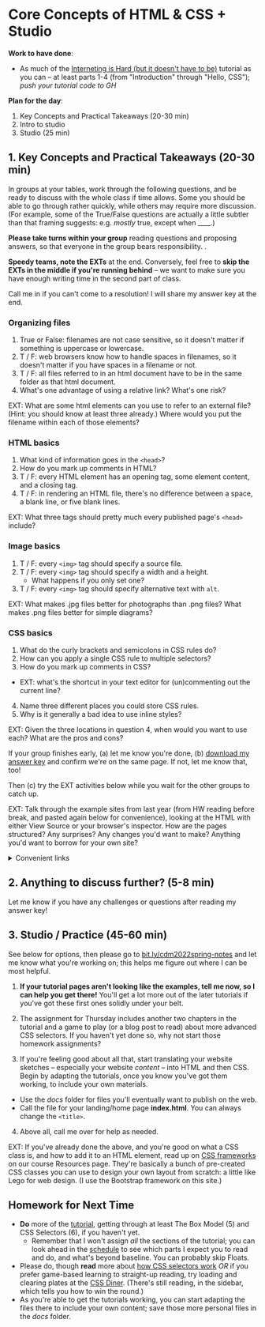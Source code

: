 
# Core Concepts of HTML & CSS + Studio

**Work to have done**:
* As much of the [Interneting is Hard (but it doesn't have to be)](https://internetingishard.com/html-and-css/) tutorial as you can – at least parts 1-4 (from "Introduction" through "Hello, CSS"); _push your tutorial code to GH_

**Plan for the day**:

1. Key Concepts and Practical Takeaways (20-30 min)
2. Intro to studio
3. Studio (25 min)

## 1. Key Concepts and Practical Takeaways (20-30 min) <!-- so for a 1:00 start, aim to be done by 3:25 -->

In groups at your tables, work through the following questions, and be ready to discuss with the whole class if time allows. Some you should be able to go through rather quickly, while others may require more discussion. (For example, some of the True/False questions are actually a little subtler than that framing suggests: e.g. *mostly* true, except when ____.)

<div class="alert alert-success">
<strong>Please take turns within your group</strong> reading questions and proposing answers, so that everyone in the group bears responsibility. <!--Also, to help me keep track of where everyone's up to, <strong>please take notes in the <a href="http://bit.ly/cdm2022spring-notes">shared google doc</a></strong> -->.
</div>

**Speedy teams, note the EXTs** at the end. Conversely, feel free to **skip the EXTs in the middle if you're running behind** – we want to make sure you have enough writing time in the second part of class.

Call me in if you can't come to a resolution! I will share my answer key at the end.

<!-- <div class="alert alert-warning">
To get async credit for this portion of the class, please answer these questions in your own space (i.e. not in the gdoc) and send your answers my way.

You'll also want to do the generative exercise a bit further down!
</div> -->


### Organizing files

1. True or False: filenames are not case sensitive, so it doesn't matter if something is uppercase or lowercase.
2. T / F: web browsers know how to handle spaces in filenames, so it doesn't matter if you have spaces in a filename or not.
3. T / F: all files referred to in an html document have to be in the same folder as that html document.
4. What's one advantage of using a relative link? <!-- easier to change folder names / servers --> What's one risk? <!-- link could break, especially if you shift folder nesting levels -->

EXT: What are some html elements can you use to refer to an external file? (Hint: you should know at least three already.) Where would you put the filename within each of those elements? <!-- <a href="">, <img src="">, <link href=""> -->


### HTML basics
1. What kind of information goes in the `<head>`?
2. How do you mark up comments in HTML?
3. T / F: every HTML element has an opening tag, some element content, and a closing tag.
4. T / F: in rendering an HTML file, there's no difference between a space, a blank line, or five blank lines.

EXT: What three tags should pretty much every published page's `<head>` include? <!-- <title>, <meta charset='UTF-8'/> (or whatever actual charset makes sense), <link rel="stylesheet"> -->

### Image basics
1. T / F: every `<img>` tag should specify a source file.
2. T / F: every `<img>` tag should specify a width and a height.
    - What happens if you only set one?
3. T / F: every `<img>` tag should specify alternative text with `alt`.

EXT: What makes .jpg files better for photographs than .png files? What makes .png files better for simple diagrams?

### CSS basics
1. What do the curly brackets and semicolons in CSS rules do?
2. How can you apply a single CSS rule to multiple selectors?  
3. How do you mark up comments in CSS?
  - EXT: what's the shortcut in your text editor for (un)commenting out the current line?
4. Name three different places you could store CSS rules. <!-- external stylesheet, page-specific <style> in the <head>, inline style in the attributes of an html element -->
5. Why is it generally a bad idea to use inline styles?

EXT: Given the three locations in question 4, when would you want to use each? What are the pros and cons?


<!-- 6. What happens if you have apply two CSS rules to the same HTML selector, but with different values? <!-- FROM LAST TIME: cut this question! Or at least save it until after they've read the CSS selectors tutorial. Why is this even here? -->



<div class="alert alert-info">
<p>If your group finishes early, (a) let me know you're done, (b) <a href="../uploads/lesson-17--web--answer-key.docx">download my answer key</a> and confirm we're on the same page. If not, let me know that, too!</p>

<p>Then (c) try the EXT activities below while you wait for the other groups to catch up.</p>
</div>



<!-- EXT 1: Flip through these <a href="http://designbeep.com/2012/05/17/33-great-examples-of-web-design-sketches/">example web-design sketches</a>. What design patterns do you notice? What drawing conventions? -->


EXT: Talk through the example sites from last year (from HW reading before break, and pasted again below for convenience), looking at the HTML with either View Source or your browser's inspector. How are the pages structured? Any surprises? Any changes you'd want to make? Anything you'd want to borrow for your own site?
<details><summary>Convenient links</summary>
<ul><li> <a href="https://fatemaquaid987.github.io/website/index.html">Fatema Quaid</a>, by Fatema Quaid</li>
<li><a href="https://cmgo412.github.io/website-portfolio-2021spring/">Hi, I'm Caela</a>, by Caela Go</li>
<li><a href="https://cap-alt-delete.github.io/website-portfolio-2021spring/">Loose Leaf</a>, by Lynn Priestley</li>
<li><a href="https://shreyababu.github.io/website-portfolio-2020fall">The Rwandan Genocide: 100 Days of Silence</a>, by Shreya Babu</li>
</ul>
</details>

## 2. Anything to discuss further? (5-8 min) <!-- for a 1:00 start, you have to move on no later than 1:35. So aim to start discussion no later than 1:20... 1:15 would be better -->

Let me know if you have any challenges or questions after reading my answer key!


## 3. Studio / Practice (45-60 min) <!-- for a 1:00 start, you have to get here by 1:25, ending by 3:35 -->

<div class="alert alert-success">See below for options, then please go to <a href="https://bit.ly/cdm2022spring-notes#heading=h.hiw73w6fl2zt">bit.ly/cdm2022spring-notes</a> and let me know what you're working on; this helps me figure out where I can be most helpful.</div>

1. **If your tutorial pages aren't looking like the examples, tell me now, so I can help you get there!** You'll get a lot more out of the later tutorials if you've got these first ones solidly under your belt.

2. The assignment for Thursday includes another two chapters in the tutorial and a game to play (or a blog post to read) about more advanced CSS selectors. If you haven't yet done so, why not start those homework assignments?

3. If you're feeling good about all that, start translating your website sketches – especially your website *content* – into HTML and then CSS. Begin by adapting the tutorials, once you know you've got them working, to include your own materials.
  - Use the _docs_ folder for files you'll eventually want to publish on the web.
  - Call the file for your landing/home page **index.html**. You can always change the `<title>`.

4. Above all, call me over for help as needed.

EXT: If you've already done the above, and you're good on what a CSS class is, and how to add it to an HTML element, read up on [CSS frameworks]({{site.github_url}}/resources#frameworks) on our course Resources page. They're basically a bunch of pre-created CSS classes you can use to design your own layout from scratch: a little like Lego for web design. (I use the Bootstrap framework on this site.)


## Homework for Next Time

* **Do** more of the [tutorial](https://internetingishard.com/html-and-css/), getting through at least The Box Model (5) and CSS Selectors (6), if you haven't yet.
  - Remember that I won't assign *all* the sections of the tutorial; you can look ahead in the [schedule]({{site.github_url}}/schedule#unit-4) to see which parts I expect you to read and do, and what's beyond baseline. You can probably skip Floats.
* Please do, though **read** more about [how CSS selectors work](https://css-tricks.com/how-css-selectors-work/) *OR* if you prefer game-based learning to straight-up reading, try loading and clearing plates at the [CSS Diner](https://flukeout.github.io/). (There's still reading, in the sidebar, which tells you how to win the round.)
* As you're able to get the tutorials working, you can start adapting the files there to include your own content; save those more personal files in the _docs_ folder.

